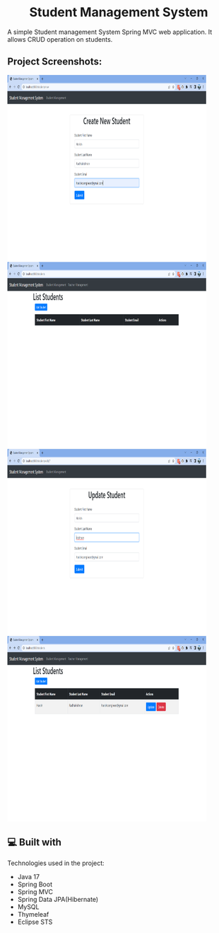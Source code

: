 <h1 align="center" id="title">Student Management System</h1>

<p id="description">A simple Student management System Spring MVC web application. It allows CRUD operation on students.</p>

<h2>Project Screenshots:</h2>

<img src="https://github.com/HarishRJ/Student-Management-System-CRUD-App/blob/master/src/create.png" alt="project-screenshot" width="450" height="420/">

<img src="https://github.com/HarishRJ/Student-Management-System-CRUD-App/blob/master/src/List.png" alt="project-screenshot" width="450" height="420/">

<img src="https://github.com/HarishRJ/Student-Management-System-CRUD-App/blob/master/src/update.png" alt="project-screenshot" width="450" height="420/">

<img src="https://github.com/HarishRJ/Student-Management-System-CRUD-App/blob/master/src/add.png" alt="project-screenshot" width="450" height="420/">

  
  
<h2>💻 Built with</h2>

Technologies used in the project:

*   Java 17
*   Spring Boot
*   Spring MVC
*   Spring Data JPA(Hibernate)
*   MySQL
*   Thymeleaf
*   Eclipse STS
